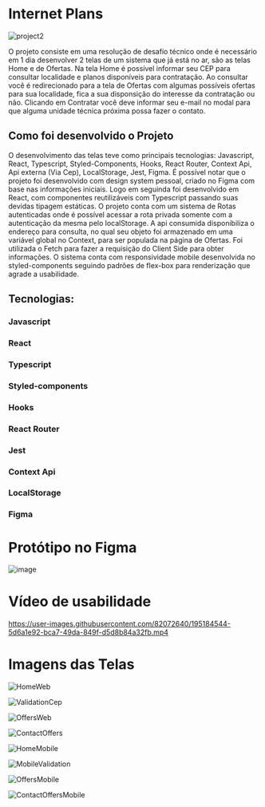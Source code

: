 # Internet Plans

![project2](https://user-images.githubusercontent.com/82072640/206578402-8b52a2a9-684e-4f91-8c63-b8ea95015652.jpg)

O projeto consiste em uma resolução de desafio técnico onde é necessário em 1 dia desenvolver 2 telas de um sistema que já está no ar, são as telas Home e de Ofertas. Na tela Home é possível informar seu CEP para consultar localidade e planos disponíveis para contratação. Ao consultar você é redirecionado para a tela de Ofertas com algumas possíveis ofertas para sua localidade, fica a sua disponsição do interesse da contratação ou não. Clicando em Contratar você deve informar seu e-mail no modal para que alguma unidade técnica próxima possa fazer o contato. 

## Como foi desenvolvido o Projeto 

O desenvolvimento das telas teve como principais tecnologias: Javascript, React, Typescript, Styled-Components, Hooks, React Router, Context Api, Api externa (Via Cep), LocalStorage, Jest, Figma. É possível notar que o projeto foi desenvolvido com design system pessoal, criado no Figma com base nas informações iniciais. Logo em seguinda foi desenvolvido em React, com componentes reutilizáveis com Typescript passando suas devidas tipagem estáticas. O projeto conta com um sistema de Rotas autenticadas onde é possível acessar a rota privada somente com a autenticação da mesma pelo localStorage. A api consumida disponibiliza o endereço para consulta, no qual seu objeto foi armazenado em uma variável global no Context, para ser populada na página de Ofertas. Foi utilizada o Fetch para fazer a requisição do Client Side para obter informações. O sistema conta com responsividade mobile desenvolvida no styled-components seguindo padrões de flex-box para renderização que agrade a usabilidade. 

## Tecnologias: 
### Javascript
### React
### Typescript
### Styled-components
### Hooks 
### React Router
### Jest
### Context Api
### LocalStorage
### Figma

# Protótipo no Figma 

![image](https://user-images.githubusercontent.com/82072640/195184362-48838b8a-4282-4621-a725-084d6cda6ee7.png)

# Vídeo de usabilidade 

https://user-images.githubusercontent.com/82072640/195184544-5d6a1e92-bca7-49da-849f-d5d8b84a32fb.mp4

# Imagens das Telas 


![HomeWeb](https://user-images.githubusercontent.com/82072640/195184820-6bc233b8-2145-405f-a7fd-8d841e63f532.jpg)

![ValidationCep](https://user-images.githubusercontent.com/82072640/195184865-4d628bde-9d10-441a-8d1e-c5b4b93903d8.jpg)

![OffersWeb](https://user-images.githubusercontent.com/82072640/195184899-acedbb53-8689-47a5-b73d-363ee5246bb4.jpg)

![ContactOffers](https://user-images.githubusercontent.com/82072640/195184944-25b13cc2-e26d-4a3c-a3bc-036def02f43f.jpg)

![HomeMobile](https://user-images.githubusercontent.com/82072640/195184971-0cbc8012-da64-47b5-b448-e37a54d45005.jpg)

![MobileValidation](https://user-images.githubusercontent.com/82072640/195184999-9c5785bd-afe0-4525-ad37-122a1e6f1641.jpg)

![OffersMobile](https://user-images.githubusercontent.com/82072640/195185016-904a2f90-2f43-4e1d-9315-7a5015b7a8ea.jpg)

![ContactOffersMobile](https://user-images.githubusercontent.com/82072640/195185041-084cb36a-534a-47a3-815d-2d9ce4e9983b.jpg)






